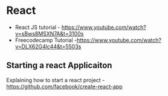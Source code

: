 # React

- React JS tutorial - https://www.youtube.com/watch?v=sBws8MSXN7A&t=3100s
- Freecodecamp Tutorial -https://www.youtube.com/watch?v=DLX62G4lc44&t=5503s

## Starting a react Applicaiton
Explaining how to start a react project - https://github.com/facebook/create-react-app
